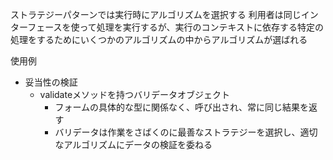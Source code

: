 ストラテジーパターンでは実行時にアルゴリズムを選択する
利用者は同じインターフェースを使って処理を実行するが、実行のコンテキストに依存する特定の処理をするためにいくつかのアルゴリズムの中からアルゴリズムが選ばれる

使用例
- 妥当性の検証
    - validateメソッドを持つバリデータオブジェクト
        - フォームの具体的な型に関係なく、呼び出され、常に同じ結果を返す
        - バリデータは作業をさばくのに最善なストラテジーを選択し、適切なアルゴリズムにデータの検証を委ねる

